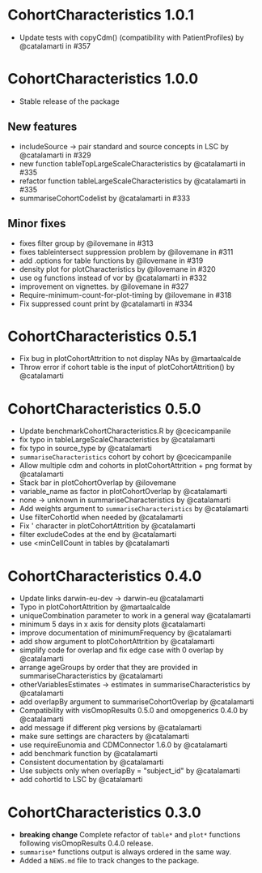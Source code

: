 # CohortCharacteristics 1.0.1

* Update tests with copyCdm() (compatibility with PatientProfiles) by @catalamarti in #357

# CohortCharacteristics 1.0.0

* Stable release of the package

## New features
* includeSource -> pair standard and source concepts in LSC by @catalamarti in #329
* new function tableTopLargeScaleCharacteristics by @catalamarti in #335
* refactor function tableLargeScaleCharacteristics by @catalamarti in #335
* summariseCohortCodelist by @catalamarti in #333

## Minor fixes
* fixes filter group by @ilovemane in #313
* fixes tableintersect suppression problem by @ilovemane in #311
* add .options for table functions by @ilovemane in #319
* density plot for plotCharacteristics by @ilovemane in #320
* use og functions instead of vor by @catalamarti in #332
* improvement on vignettes. by @ilovemane in #327
* Require-minimum-count-for-plot-timing by @ilovemane in #318
* Fix suppressed count print by @catalamarti in #334

# CohortCharacteristics 0.5.1

* Fix bug in plotCohortAttrition to not display NAs by @martaalcalde
* Throw error if cohort table is the input of plotCohortAttrition() by @catalamarti

# CohortCharacteristics 0.5.0

* Update benchmarkCohortCharacteristics.R by @cecicampanile
* fix typo in tableLargeScaleCharacteristics by @catalamarti
* fix typo in source_type by @catalamarti
* `summariseCharacteristics` cohort by cohort by @cecicampanile
* Allow multiple cdm and cohorts in plotCohortAttrition + png format by @catalamarti
* Stack bar in plotCohortOverlap by @ilovemane
* variable_name as factor in plotCohortOverlap by @catalamarti
* none -> unknown in summariseCharacteristics by @catalamarti
* Add weights argument to `summariseCharacteristics` by @catalamarti
* Use filterCohortId when needed by @catalamarti
* Fix ' character in plotCohortAttrition by @catalamarti
* filter excludeCodes at the end by @catalamarti
* use <minCellCount in tables by @catalamarti

# CohortCharacteristics 0.4.0

* Update links darwin-eu-dev -> darwin-eu @catalamarti
* Typo in plotCohortAttrition by @martaalcalde
* uniqueCombination parameter to work in a general way @catalamarti
* minimum 5 days in x axis for density plots @catalamarti
* improve documentation of minimumFrequency by @catalamarti
* add show argument to plotCohortAttrition by @catalamarti
* simplify code for overlap and fix edge case with 0 overlap by @catalamarti
* arrange ageGroups by order that they are provided in summariseCharacteristics by @catalamarti
* otherVariablesEstimates -> estimates in summariseCharacteristics by @catalamarti
* add overlapBy argument to summariseCohortOverlap by @catalamarti
* Compatibility with visOmopResults 0.5.0 and omopgenerics 0.4.0 by @catalamarti
* add message if different pkg versions by @catalamarti
* make sure settings are characters by @catalamarti
* use requireEunomia and CDMConnector 1.6.0 by @catalamarti
* add benchmark function by @catalamarti
* Consistent documentation by @catalamarti
* Use subjects only when overlapBy = "subject_id" by @catalamarti
* add cohortId to LSC by @catalamarti

# CohortCharacteristics 0.3.0

* **breaking change** Complete refactor of `table*` and `plot*` functions 
  following visOmopResults 0.4.0 release.
* `summarise*` functions output is always ordered in the same way.
* Added a `NEWS.md` file to track changes to the package.

